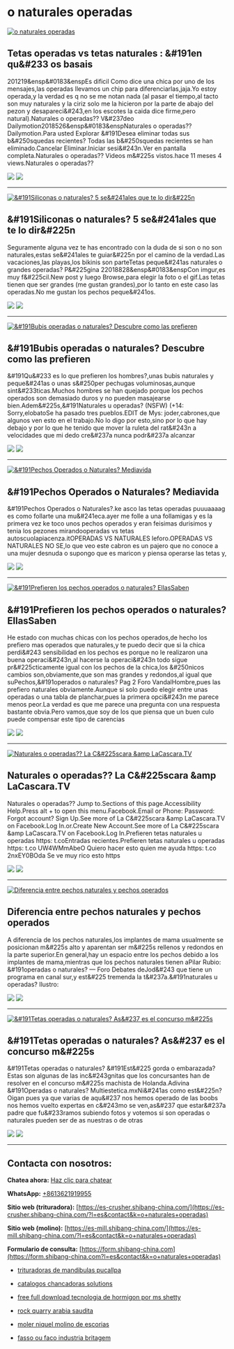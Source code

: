 # o naturales operadas

<a href="https://swt.shibang-china.com/?l=es&img&k=o+naturales+operadas" target="_blank">![o naturales operadas](http://static.shibang-china.com/all-800x300/211.jpg)</a>

## Tetas operadas vs tetas naturales : &#191en qu&#233 os basais
201219&ensp&#0183&enspEs dificil Como dice una chica por uno de los mensajes,las operadas llevamos un chip para diferenciarlas,jaja.Yo estoy operada,y la verdad es q no se me notan nada (al pasar el tiempo,al tacto son muy naturales y la ciriz solo me la hicieron por la parte de abajo del pezon y desapareci&#243,en los escotes la caida dice firme,pero natural).Naturales o operadas?? V&#237deo Dailymotion2018526&ensp&#0183&enspNaturales o operadas?? Dailymotion.Para usted Explorar &#191Desea eliminar todas sus b&#250squedas recientes? Todas las b&#250squedas recientes se han eliminado.Cancelar Eliminar.Iniciar sesi&#243n.Ver en pantalla completa.Naturales o operadas?? Videos m&#225s vistos.hace 11 meses 4 views.Naturales o operadas??


<a href="https://whatsapp.shibangsoft.com/WhatsApp.php" target="_blank" title="WhatsApp">![](http://static.shibang-china.com/icon/whatsapp.png)</a> <a href="https://swt.shibang-china.com/?l=es&icon&k=o+naturales+operadas" target="_blank">![](http://static.shibang-china.com/icon/chat-es.png)</a>

---

<a href="https://swt.shibang-china.com/?l=es&img&k=o+naturales+operadas" target="_blank">![&#191Siliconas o naturales? 5 se&#241ales que te lo dir&#225n](http://static.shibang-china.com/all-800x300/1385.jpg)</a>

## &#191Siliconas o naturales? 5 se&#241ales que te lo dir&#225n
Seguramente alguna vez te has encontrado con la duda de si son o no son naturales,estas se&#241ales te guiar&#225n por el camino de la verdad.Las vacaciones,las playas,los bikinis son parteTetas peque&#241as naturales o grandes operadas? P&#225gina 22018828&ensp&#0183&enspCon imgur,es muy f&#225cil.New post y luego Browse,para elegir la foto o el gif.Las tetas tienen que ser grandes (me gustan grandes),por lo tanto en este caso las operadas.No me gustan los pechos peque&#241os.


<a href="https://whatsapp.shibangsoft.com/WhatsApp.php" target="_blank" title="WhatsApp">![](http://static.shibang-china.com/icon/whatsapp.png)</a> <a href="https://swt.shibang-china.com/?l=es&icon&k=o+naturales+operadas" target="_blank">![](http://static.shibang-china.com/icon/chat-es.png)</a>

---

<a href="https://swt.shibang-china.com/?l=es&img&k=o+naturales+operadas" target="_blank">![&#191Bubis operadas o naturales? Descubre como las prefieren](http://static.shibang-china.com/all-800x300/574.jpg)</a>

## &#191Bubis operadas o naturales? Descubre como las prefieren
&#191Qu&#233 es lo que prefieren los hombres?,unas bubis naturales y peque&#241as o unas s&#250per pechugas voluminosas,aunque sint&#233ticas.Muchos hombres se han quejado porque los pechos operados son demasiado duros y no pueden masajearse bien.Adem&#225s,&#191Naturales u operadas? (NSFW) (+14: Sorry,elobatoSe ha pasado tres pueblos.EDIT de Mys: joder,cabrones,que algunos ven esto en el trabajo.No lo digo por esto,sino por lo que hay debajo y por lo que he tenido que mover la ruleta del rat&#243n a velocidades que mi dedo cre&#237a nunca podr&#237a alcanzar


<a href="https://whatsapp.shibangsoft.com/WhatsApp.php" target="_blank" title="WhatsApp">![](http://static.shibang-china.com/icon/whatsapp.png)</a> <a href="https://swt.shibang-china.com/?l=es&icon&k=o+naturales+operadas" target="_blank">![](http://static.shibang-china.com/icon/chat-es.png)</a>

---

<a href="https://swt.shibang-china.com/?l=es&img&k=o+naturales+operadas" target="_blank">![&#191Pechos Operados o Naturales? Mediavida](http://static.shibang-china.com/all-800x300/218.jpg)</a>

## &#191Pechos Operados o Naturales? Mediavida
&#191Pechos Operados o Naturales?.ke asco las tetas operadas puuuaaaag es como follarte una mu&#241eca.ayer me folle a una follamigas y es la primera vez ke toco unos pechos operados y eran feisimas durisimos y tenia los pezones mirandooperadas vs tetas autoscuolapiacenza.itOPERADAS VS NATURALES leforo.OPERADAS VS NATURALES NO SE,lo que veo este cabron es un pajero que no conoce a una mujer desnuda o supongo que es maricon y piensa operarse las tetas y,


<a href="https://whatsapp.shibangsoft.com/WhatsApp.php" target="_blank" title="WhatsApp">![](http://static.shibang-china.com/icon/whatsapp.png)</a> <a href="https://swt.shibang-china.com/?l=es&icon&k=o+naturales+operadas" target="_blank">![](http://static.shibang-china.com/icon/chat-es.png)</a>

---

<a href="https://swt.shibang-china.com/?l=es&img&k=o+naturales+operadas" target="_blank">![&#191Prefieren los pechos operados o naturales? EllasSaben](http://static.shibang-china.com/all-800x300/540.jpg)</a>

## &#191Prefieren los pechos operados o naturales? EllasSaben
He estado con muchas chicas con los pechos operados,de hecho los prefiero mas operados que naturales,y te puedo decir que si la chica perdi&#243 sensibilidad en los pechos es porque no le realizaron una buena operaci&#243n,al hacerse la operaci&#243n todo sigue pr&#225cticamente igual con los pechos de la chica,los &#250nicos cambios son,obviamente,que son mas grandes y redondos,al igual que suPechos,&#191operados o naturales? Pag 2 Foro VandalHombre,pues las prefiero naturales obviamente.Aunque si solo puedo elegir entre unas operadas o una tabla de planchar,pues la primera opci&#243n me parece menos peor.La verdad es que me parece una pregunta con una respuesta bastante obvia.Pero vamos,que soy de los que piensa que un buen culo puede compensar este tipo de carencias


<a href="https://whatsapp.shibangsoft.com/WhatsApp.php" target="_blank" title="WhatsApp">![](http://static.shibang-china.com/icon/whatsapp.png)</a> <a href="https://swt.shibang-china.com/?l=es&icon&k=o+naturales+operadas" target="_blank">![](http://static.shibang-china.com/icon/chat-es.png)</a>

---

<a href="https://swt.shibang-china.com/?l=es&img&k=o+naturales+operadas" target="_blank">![Naturales o operadas?? La C&#225scara &amp LaCascara.TV](http://static.shibang-china.com/all-800x300/1042.jpg)</a>

## Naturales o operadas?? La C&#225scara &amp LaCascara.TV
Naturales o operadas?? Jump to.Sections of this page.Accessibility Help.Press alt + to open this menu.Facebook.Email or Phone: Password: Forgot account? Sign Up.See more of La C&#225scara &amp LaCascara.TV on Facebook.Log In.or.Create New Account.See more of La C&#225scara &amp LaCascara.TV on Facebook.Log In.Prefieren tetas naturales u operadas https: t.coEntradas recientes.Prefieren tetas naturales u operadas https: t.co UW4WMmAbeO Quiero hacer esto quien me ayuda https: t.co 2nxEY0BOda Se ve muy rico esto https


<a href="https://whatsapp.shibangsoft.com/WhatsApp.php" target="_blank" title="WhatsApp">![](http://static.shibang-china.com/icon/whatsapp.png)</a> <a href="https://swt.shibang-china.com/?l=es&icon&k=o+naturales+operadas" target="_blank">![](http://static.shibang-china.com/icon/chat-es.png)</a>

---

<a href="https://swt.shibang-china.com/?l=es&img&k=o+naturales+operadas" target="_blank">![Diferencia entre pechos naturales y pechos operados](http://static.shibang-china.com/all-800x300/654.jpg)</a>

## Diferencia entre pechos naturales y pechos operados
A diferencia de los pechos naturales,los implantes de mama usualmente se posicionan m&#225s alto y aparentan ser m&#225s rellenos y redondos en la parte superior.En general,hay un espacio entre los pechos debido a los implantes de mama,mientras que los pechos naturales tienen aPilar Rubio: &#191operadas o naturales? — Foro Debates deJod&#243 que tiene un programa en canal sur,y est&#225 tremenda la t&#237a.&#191naturales u operadas? Ilustro:


<a href="https://whatsapp.shibangsoft.com/WhatsApp.php" target="_blank" title="WhatsApp">![](http://static.shibang-china.com/icon/whatsapp.png)</a> <a href="https://swt.shibang-china.com/?l=es&icon&k=o+naturales+operadas" target="_blank">![](http://static.shibang-china.com/icon/chat-es.png)</a>

---

<a href="https://swt.shibang-china.com/?l=es&img&k=o+naturales+operadas" target="_blank">![&#191Tetas operadas o naturales? As&#237 es el concurso m&#225s](http://static.shibang-china.com/all-800x300/309.jpg)</a>

## &#191Tetas operadas o naturales? As&#237 es el concurso m&#225s
&#191Tetas operadas o naturales? &#191Est&#225 gorda o embarazada? Estas son algunas de las inc&#243gnitas que los concursantes han de resolver en el concurso m&#225s machista de Holanda.Adivina &#191Operadas o naturales? Multiestetica.mxNi&#241as como est&#225n? Oigan pues ya que varias de aqu&#237 nos hemos operado de las boobs nos hemos vuelto expertas en c&#243mo se ven,as&#237 que estar&#237a padre que fu&#233ramos subiendo fotos y votemos si son operadas o naturales pueden ser de as nuestras o de otras


<a href="https://whatsapp.shibangsoft.com/WhatsApp.php" target="_blank" title="WhatsApp">![](http://static.shibang-china.com/icon/whatsapp.png)</a> <a href="https://swt.shibang-china.com/?l=es&icon&k=o+naturales+operadas" target="_blank">![](http://static.shibang-china.com/icon/chat-es.png)</a>

---
## Contacta con nosotros:

**Chatea ahora:** [Haz clic para chatear](https://swt.shibang-china.com?l=es&contact&k=o+naturales+operadas)

**WhatsApp:**  [+8613621919955](https://whatsapp.shibangsoft.com/WhatsApp.php)

**Sitio web (trituradora):** [https://es-crusher.shibang-china.com/](https://es-crusher.shibang-china.com/?l=es&contact&k=o+naturales+operadas)

**Sitio web (molino):** [https://es-mill.shibang-china.com/](https://es-mill.shibang-china.com/?l=es&contact&k=o+naturales+operadas)

**Formulario de consulta:** [https://form.shibang-china.com](https://form.shibang-china.com?l=es&contact&k=o+naturales+operadas)

* [trituradoras de mandibulas pucallpa](../90/trituradoras%20de%20mandibulas%20pucallpa.md)

* [catalogos chancadoras solutions](../83/catalogos%20chancadoras%20solutions.md)

* [free full download tecnologia de hormigon por ms shetty](../82/free%20full%20download%20tecnologia%20de%20hormigon%20por%20ms%20shetty.md)

* [rock quarry arabia saudita](../93/rock%20quarry%20arabia%20saudita.md)

* [moler niquel molino de escorias](../91/moler%20niquel%20molino%20de%20escorias.md)

* [fasso ou faco industria britagem](../88/fasso%20ou%20faco%20industria%20britagem.md)
